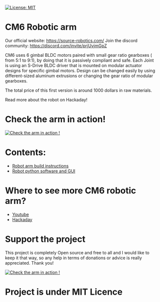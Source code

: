 
[![License: MIT](https://img.shields.io/badge/License-MIT-green.svg)](https://opensource.org/licenses/MIT)
# CM6 Robotic arm

Our official website: https://source-robotics.com/
Join the discord community: https://discord.com/invite/prjUvjmGpZ

CM6 uses 6 gimbal BLDC motors paired with small gear ratio gearboxes ( from 5:1 to 9:1), by doing that it is passively compliant and safe. Each Joint is using an S-Drive BLDC driver that is mounted on modular actuator designs for specific gimbal motors. Design can be changed easily by using different-sized aluminum extrusions or changing the gear ratio of modular gearboxes.

The total price of this first version is around 1000 dollars in raw materials.


Read more about the robot on Hackaday!


# Check the arm in action!
[![Check the arm in action !](https://user-images.githubusercontent.com/30388414/125831651-ee87cd81-f69f-4bf7-a26f-48dccb63ba4c.jpg)](https://www.youtube.com/watch?v=Anlyy9rq5Yk)


# Contents:


- [Robot arm build instructions](https://github.com/PCrnjak/Faze4-Robotic-arm/blob/master/Assembly%20instructions%203.0.pdf)
- [Robot python software and GUI](https://github.com/PCrnjak/CM6_control_software)

# Where to see more CM6 robotic arm?
- [Youtube](https://www.youtube.com/channel/UCp3sDRwVkbm7b2M-2qwf5aQ)
- [Hackaday](https://hackaday.io/project/180588-cm6-compliant-3d-printed-robotic-arm)


# Support the project

This project is completely Open source and free to all and I would like to keep it that way, so any help 
in terms of donations or advice is really appreciated. Thank you!

[![Check the arm in action !](https://user-images.githubusercontent.com/30388414/86798915-a036ba00-c071-11ea-824d-4456f2cdf797.png)](https://paypal.me/PCrnjak?locale.x=en_US)

# Project is under MIT Licence
